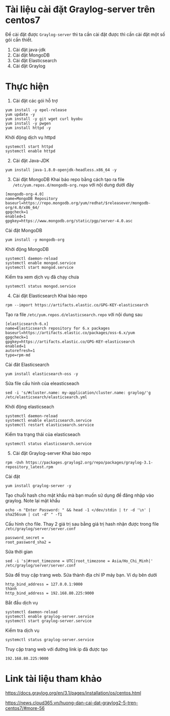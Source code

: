 # Tài liệu cài đặt Graylog-server trên centos7 

Để cài đặt được `Graylog-server` thì ta cần cài đặt được thì cần cài đặt một số gói cần thiết. 
1. Cài đặt java-jdk
2. Cài đặt MongoDB
3. Cài đặt Elasticsearch
4. Cài đặt Graylog 

# Thực hiện 
1. Cài đặt các gói hỗ trợ 
```
yum install -y epel-release
yum update -y
yum install -y git wget curl byobu
yum install -y pwgen
yum install httpd -y 
```
Khởi động dịch vụ httpd
```
systemctl start httpd 
systemctl enable httpd 
```
2. Cài đặt Java-JDK
```
yum install java-1.8.0-openjdk-headless.x86_64 -y
```
3. Cài đặt MongoDB
Khai báo repo bằng cách tạo ra file `/etc/yum.repos.d/mongodb-org.repo` với nội dung dưới đây
```
[mongodb-org-4.0]
name=MongoDB Repository
baseurl=https://repo.mongodb.org/yum/redhat/$releasever/mongodb-org/4.0/x86_64/
gpgcheck=1
enabled=1
gpgkey=https://www.mongodb.org/static/pgp/server-4.0.asc
```

Cài đặt MongoDB
```
yum install -y mongodb-org
```


Khởi động MongoDB 
```
systemctl daemon-reload
systemctl enable mongod.service
systemctl start mongod.service
```

Kiểm tra xem dịch vụ đã chạy chưa
```
systemctl status mongod.service
```

4. Cài đặt Elasticsearch
Khai báo repo
```
rpm --import https://artifacts.elastic.co/GPG-KEY-elasticsearch
```

Tạo ra file `/etc/yum.repos.d/elasticsearch.repo` với nội dung sau
```
[elasticsearch-6.x]
name=Elasticsearch repository for 6.x packages
baseurl=https://artifacts.elastic.co/packages/oss-6.x/yum
gpgcheck=1
gpgkey=https://artifacts.elastic.co/GPG-KEY-elasticsearch
enabled=1
autorefresh=1
type=rpm-md
```

Cài đăt Elasticsearch
```
yum install elasticsearch-oss -y
```

Sửa file cấu hình của eleasticseach
```
sed -i 's/#cluster.name: my-application/cluster.name: graylog/'g /etc/elasticsearch/elasticsearch.yml
```

Khởi động elasticseach
```
systemctl daemon-reload
systemctl enable elasticsearch.service
systemctl restart elasticsearch.service
```

Kiểm tra trạng thái của elasticseach
```
systemctl status elasticsearch.service
```

5. Cài đặt Graylog-server 
Khai báo repo
```
rpm -Uvh https://packages.graylog2.org/repo/packages/graylog-3.1-repository_latest.rpm
```
Cài đặt 
```
yum install graylog-server -y
```
Tạo chuỗi hash cho mật khẩu mà bạn muốn sử dụng để đăng nhập vào graylog. Note lại mật khẩu 
```
echo -n "Enter Password: " && head -1 </dev/stdin | tr -d '\n' | sha256sum | cut -d" " -f1
```
Cấu hình cho file. Thay 2 giá trị sau bằng giá trị hash nhận được trong file `/etc/graylog/server/server.conf`
```
password_secret = 
root_password_sha2 = 
```
Sửa thời gian
```
sed -i 's|#root_timezone = UTC|root_timezone = Asia/Ho_Chi_Minh|' /etc/graylog/server/server.conf
```
Sửa để truy cập trang web. Sửa thành địa chỉ IP máy bạn. Ví dụ bên dưới 
```
http_bind_address = 127.0.0.1:9000
thành 
http_bind_address = 192.168.80.225:9000
```
Bắt đầu dịch vụ 
```
systemctl daemon-reload
systemctl enable graylog-server.service
systemctl start graylog-server.service
```
Kiểm tra dịch vụ 
```
systemctl status graylog-server.service
```
Truy cập trang web với đường link ip đã được tạo 
```
192.168.80.225:9000
```

# Link tài liệu tham khảo 

https://docs.graylog.org/en/3.1/pages/installation/os/centos.html

https://news.cloud365.vn/huong-dan-cai-dat-graylog2-5-tren-centos7/#more-56

